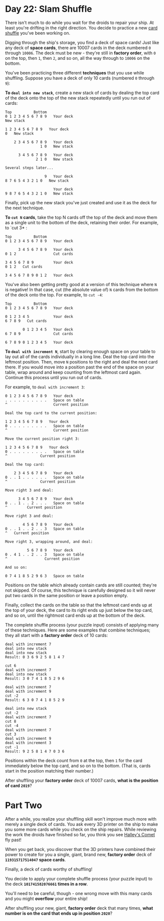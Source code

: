 # Day 22: Slam Shuffle
There isn't much to do while you wait for the droids to repair your ship. At least you're drifting in the right 
direction. You decide to practice a new [card shuffle](https://en.wikipedia.org/wiki/Shuffling) you've been working on.

Digging through the ship's storage, you find a deck of space cards! Just like any deck of **space cards**, there are 
10007 cards in the deck numbered `0` through `10006`. The deck must be new - they're still in **factory order**, with `0` 
on the top, then `1`, then `2`, and so on, all the way through to `10006` on the bottom.

You've been practicing three different **techniques** that you use while shuffling. Suppose you have a deck of only 10 
cards (numbered `0` through `9`):

**To `deal into new stack`**, create a new stack of cards by dealing the top card of the deck onto the top of the new 
stack repeatedly until you run out of cards:
```
Top          Bottom
0 1 2 3 4 5 6 7 8 9   Your deck
New stack

1 2 3 4 5 6 7 8 9   Your deck
0   New stack

    2 3 4 5 6 7 8 9   Your deck
                1 0   New stack

      3 4 5 6 7 8 9   Your deck
              2 1 0   New stack

Several steps later...

                  9   Your deck
8 7 6 5 4 3 2 1 0   New stack

                      Your deck
9 8 7 6 5 4 3 2 1 0   New stack
```
Finally, pick up the new stack you've just created and use it as the deck for the next technique.

**To `cut N` cards**, take the top N cards off the top of the deck and move them as a single unit to the bottom of the 
deck, retaining their order. For example, to `cut 3* :
```
Top          Bottom
0 1 2 3 4 5 6 7 8 9   Your deck

      3 4 5 6 7 8 9   Your deck
0 1 2                 Cut cards

3 4 5 6 7 8 9         Your deck
0 1 2   Cut cards

3 4 5 6 7 8 9 0 1 2   Your deck
```
You've also been getting pretty good at a version of this technique where `N` is negative! In that case, cut (the 
absolute value of) `N` cards from the bottom of the deck onto the top. For example, to `cut -4`:
```
Top          Bottom
0 1 2 3 4 5 6 7 8 9   Your deck

0 1 2 3 4 5           Your deck
6 7 8 9   Cut cards

        0 1 2 3 4 5   Your deck
6 7 8 9               Cut cards

6 7 8 9 0 1 2 3 4 5   Your deck
```
**To `deal with increment N`**, start by clearing enough space on your table to lay out all of the cards individually in 
a long line. Deal the top card into the leftmost position. Then, move `N` positions to the right and deal the next card 
there. If you would move into a position past the end of the space on your table, wrap around and keep counting from the 
leftmost card again. Continue this process until you run out of cards.

For example, to `deal with increment 3`:
```
0 1 2 3 4 5 6 7 8 9   Your deck
. . . . . . . . . .   Space on table
^                     Current position

Deal the top card to the current position:

1 2 3 4 5 6 7 8 9   Your deck
0 . . . . . . . . .   Space on table
^                     Current position

Move the current position right 3:

1 2 3 4 5 6 7 8 9   Your deck
0 . . . . . . . . .   Space on table
^               Current position

Deal the top card:

    2 3 4 5 6 7 8 9   Your deck
0 . . 1 . . . . . .   Space on table
^               Current position

Move right 3 and deal:

      3 4 5 6 7 8 9   Your deck
0 . . 1 . . 2 . . .   Space on table
^         Current position

Move right 3 and deal:

        4 5 6 7 8 9   Your deck
0 . . 1 . . 2 . . 3   Space on table
^   Current position

Move right 3, wrapping around, and deal:

          5 6 7 8 9   Your deck
0 . 4 1 . . 2 . . 3   Space on table
^                 Current position

And so on:

0 7 4 1 8 5 2 9 6 3   Space on table
```
Positions on the table which already contain cards are still counted; they're not skipped. Of course, this technique is 
carefully designed so it will never put two cards in the same position or leave a position empty.

Finally, collect the cards on the table so that the leftmost card ends up at the top of your deck, the card to its right 
ends up just below the top card, and so on, until the rightmost card ends up at the bottom of the deck.

The complete shuffle process (your puzzle input) consists of applying many of these techniques. Here are some examples 
that combine techniques; they all start with a **factory order** deck of 10 cards:
```
deal with increment 7
deal into new stack
deal into new stack
Result: 0 3 6 9 2 5 8 1 4 7
```
```
cut 6
deal with increment 7
deal into new stack
Result: 3 0 7 4 1 8 5 2 9 6
```
```
deal with increment 7
deal with increment 9
cut -2
Result: 6 3 0 7 4 1 8 5 2 9
```
```
deal into new stack
cut -2
deal with increment 7
cut 8
cut -4
deal with increment 7
cut 3
deal with increment 9
deal with increment 3
cut -1
Result: 9 2 5 8 1 4 7 0 3 6
```
Positions within the deck count from `0` at the top, then `1` for the card immediately below the top card, and so on to 
the bottom. (That is, cards start in the position matching their number.)

After shuffling your **factory order** deck of 10007 cards, **what is the position of card `2019`**?

# Part Two
After a while, you realize your shuffling skill won't improve much more with merely a single deck of cards. You ask 
every 3D printer on the ship to make you some more cards while you check on the ship repairs. While reviewing the work 
the droids have finished so far, you think you see [Halley's Comet](https://en.wikipedia.org/wiki/Halley%27s_Comet) fly 
past!

When you get back, you discover that the 3D printers have combined their power to create for you a single, giant, brand 
new, **factory order** deck of **`119315717514047` space cards**.

Finally, a deck of cards worthy of shuffling!

You decide to apply your complete shuffle process (your puzzle input) to the deck **`101741582076661` times in a row**.

You'll need to be careful, though - one wrong move with this many cards and you might **overflow** your entire ship!

After shuffling your new, giant, **factory order** deck that many times, **what number is on the card that ends up in 
position `2020`**?
